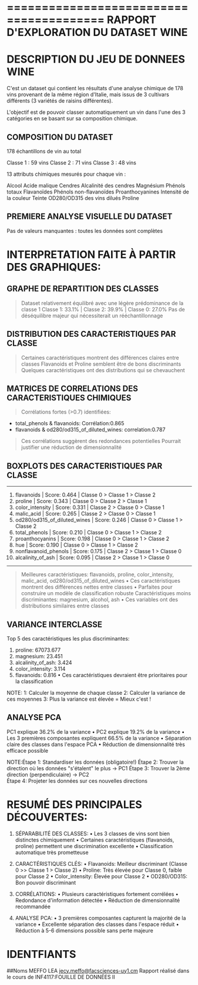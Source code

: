 
========================================
RAPPORT D'EXPLORATION DU DATASET WINE
========================================

# DESCRIPTION DU JEU DE DONNEES WINE

C'est un dataset qui contient les résultats d'une analyse chimique de 178 vins provenant de la même région d'Italie, mais issus de 3 cultivars différents (3 variétés de raisins différentes).

L'objectif est de pouvoir classer automatiquement un vin dans l'une des 3 catégories en se basant sur sa composition chimique.

## COMPOSITION DU DATASET

178 échantillons de vin au total

Classe 1 : 59 vins
Classe 2 : 71 vins
Classe 3 : 48 vins


13 attributs chimiques mesurés pour chaque vin :

Alcool
Acide malique
Cendres
Alcalinité des cendres
Magnésium
Phénols totaux
Flavanoïdes
Phénols non-flavanoïdes
Proanthocyanines
Intensité de la couleur
Teinte
OD280/OD315 des vins dilués
Proline

## PREMIERE ANALYSE VISUELLE DU DATASET

Pas de valeurs manquantes : toutes les données sont complètes

# INTERPRETATION FAITE À PARTIR DES GRAPHIQUES:

## GRAPHE DE REPARTITION DES CLASSES

> Dataset relativement équilibré avec une légère prédominance de la classe 1
> Classe 1: 33.1% | Classe 2: 39.9% | Classe 0: 27.0%
> Pas de déséquilibre majeur qui nécessiterait un rééchantillonnage


## DISTRIBUTION DES CARACTERISTIQUES PAR CLASSE

> Certaines caractéristiques montrent des différences claires entre classes
> Flavanoids et Proline semblent être de bons discriminants
> Quelques caractéristiques ont des distributions qui se chevauchent

## MATRICES DE CORRELATIONS DES CARACTERISTIQUES CHIMIQUES

> Corrélations fortes (>0.7) identifiées:
  - total_phenols & flavanoids: Corrélation:0.865
  - flavanoids & od280/od315_of_diluted_wines: correlation:0.787
> Ces corrélations suggèrent des redondances potentielles
> Pourrait justifier une réduction de dimensionnalité

## BOXPLOTS DES CARACTERISTIQUES PAR CLASSE

---------------------------------------------------------------------------------
 1. flavanoids                | Score: 0.464 | Classe 0 > Classe 1 > Classe 2
 2. proline                   | Score: 0.343 | Classe 0 > Classe 2 > Classe 1
 3. color_intensity           | Score: 0.331 | Classe 2 > Classe 0 > Classe 1
 4. malic_acid                | Score: 0.265 | Classe 2 > Classe 0 > Classe 1
 5. od280/od315_of_diluted_wines | Score: 0.246 | Classe 0 > Classe 1 > Classe 2
 6. total_phenols             | Score: 0.210 | Classe 0 > Classe 1 > Classe 2
 7. proanthocyanins           | Score: 0.198 | Classe 0 > Classe 1 > Classe 2
 8. hue                       | Score: 0.190 | Classe 0 > Classe 1 > Classe 2
 9. nonflavanoid_phenols      | Score: 0.175 | Classe 2 > Classe 1 > Classe 0
10. alcalinity_of_ash         | Score: 0.095 | Classe 2 > Classe 1 > Classe 0

--------------------------------------------------------------------------------

> Meilleures caractéristiques: flavanoids, proline, color_intensity, malic_acid, od280/od315_of_diluted_wines
• Ces caractéristiques montrent des différences nettes entre classes
• Parfaites pour construire un modèle de classification robuste
> Caractéristiques moins discriminantes: magnesium, alcohol, ash
• Ces variables ont des distributions similaires entre classes

## VARIANCE INTERCLASSE

Top 5 des caractéristiques les plus discriminantes:
  1. proline: 67073.677
  2. magnesium: 23.451
  3. alcalinity_of_ash: 3.424
  4. color_intensity: 3.114
  5. flavanoids: 0.816
• Ces caractéristiques devraient être prioritaires pour la classification

NOTE: 1: Calculer la moyenne de chaque classe
      2: Calculer la variance de ces moyennes
      3: Plus la variance est élevée = Mieux c'est !

## ANALYSE PCA

PC1 explique 36.2% de la variance
• PC2 explique 19.2% de la variance
• Les 3 premières composantes expliquent 66.5% de la variance
• Séparation claire des classes dans l'espace PCA
• Réduction de dimensionnalité très efficace possible

NOTE:Étape 1: Standardiser les données (obligatoire!)
Étape 2: Trouver la direction où les données "s'étalent" le plus → PC1
Étape 3: Trouver la 2ème direction (perpendiculaire) → PC2  
Étape 4: Projeter les données sur ces nouvelles directions

# RESUMÉ DES PRINCIPALES DÉCOUVERTES:

1. SÉPARABILITÉ DES CLASSES:
   • Les 3 classes de vins sont bien distinctes chimiquement
   • Certaines caractéristiques (flavanoids, proline) permettent une discrimination excellente
   • Classification automatique très prometteuse

2. CARACTÉRISTIQUES CLÉS:
   • Flavanoids: Meilleur discriminant (Classe 0 >> Classe 1 > Classe 2)
   • Proline: Très élevée pour Classe 0, faible pour Classe 2
   • Color_intensity: Élevée pour Classe 2
   • OD280/OD315: Bon pouvoir discriminant

3. CORRÉLATIONS:
   • Plusieurs caractéristiques fortement corrélées
   • Redondance d'information détectée
   • Réduction de dimensionnalité recommandée

4. ANALYSE PCA:
   • 3 premières composantes capturent la majorité de la variance
   • Excellente séparation des classes dans l'espace réduit
   • Réduction à 5-6 dimensions possible sans perte majeure

# IDENTFIANTS
##Noms 
MEFFO LEA
jecy.meffo@facsciences-uy1.cm
Rapport réalisé dans le cours de INF4117:FOUILLE DE DONNÉES II

